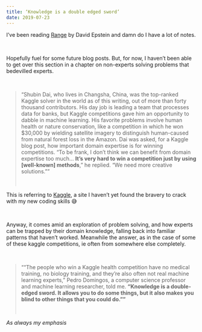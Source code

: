```yaml
---
title: ‘Knowledge is a double edged sword’
date: 2019-07-23
---
```


<!--kg-card-begin: html--><p>I’ve been reading <a href="https://www.worldcat.org/title/range-why-generalists-triumph-in-a-specialized-world/oclc/1050962413">Range</a> by David Epstein and damn do I have a lot of notes.</p><br>
<p>Hopefully fuel for some future blog posts. But, for now, I haven’t been able to get over this section in a chapter on non-experts solving problems that bedevilled experts.</p><br>
<blockquote><p>“Shubin Dai, who lives in Changsha, China, was the top-ranked Kaggle solver in the world as of this writing, out of more than forty thousand contributors. His day job is leading a team that processes data for banks, but Kaggle competitions gave him an opportunity to dabble in machine learning. His favorite problems involve human health or nature conservation, like a competition in which he won $30,000 by wielding satellite imagery to distinguish human-caused from natural forest loss in the Amazon. Dai was asked, for a Kaggle blog post, how important domain expertise is for winning competitions. “To be frank, I don’t think we can benefit from domain expertise too much&#8230; <strong>It’s very hard to win a competition just by using [well-known] methods</strong>,” he replied. “We need more creative solutions.””</p><br>
</blockquote>
<p>This is referring to <a href="https://www.kaggle.com">Kaggle</a>, a site I haven’t yet found the bravery to crack with my new coding skills 😅</p><br>
<p>Anyway, it comes amid an exploration of problem solving, and how experts can be trapped by their domain knowledge, falling back into familiar patterns that haven’t worked. Meanwhile the answer, as in the case of some of these kaggle competitions, ie often from somewhere else completely.</p><br>
<blockquote><p>““The people who win a Kaggle health competition have no medical training, no biology training, and they’re also often not real machine learning experts,” Pedro Domingos, a computer science professor and machine learning researcher, told me. <strong>“Knowledge is a double-edged sword. It allows you to do some things, but it also makes you blind to other things that you could do.””</strong></p><br>
</blockquote>
<p><em>As always my emphasis</em></p><br>
<!--kg-card-end: html-->